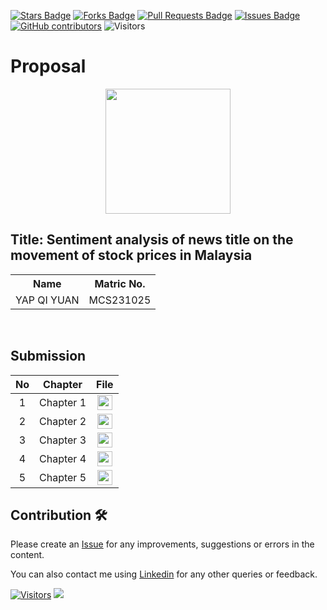<a href="https://github.com/drshahizan/research-design/stargazers"><img src="https://img.shields.io/github/stars/drshahizan/research-design" alt="Stars Badge"/></a>
<a href="https://github.com/drshahizan/research-design/network/members"><img src="https://img.shields.io/github/forks/drshahizan/research-design" alt="Forks Badge"/></a>
<a href="https://github.com/drshahizan/research-design/pulls"><img src="https://img.shields.io/github/issues-pr/drshahizan/research-design" alt="Pull Requests Badge"/></a>
<a href="https://github.com/drshahizan/research-design"><img src="https://img.shields.io/github/issues/drshahizan/research-design" alt="Issues Badge"/></a>
<a href="https://github.com/drshahizan/research-design/graphs/contributors"><img alt="GitHub contributors" src="https://img.shields.io/github/contributors/drshahizan/research-design?color=2b9348"></a>
![Visitors](https://api.visitorbadge.io/api/visitors?path=https%3A%2F%2Fgithub.com%2Fdrshahizan%2BDM&labelColor=%23d9e3f0&countColor=%23697689&style=flat)


# Proposal

<p align="center">
  <div align="center"><img src="https://avatars.githubusercontent.com/u/160567549?v=4" width="200" /></div></div>
</p>

## Title: Sentiment analysis of news title on the movement of stock prices in Malaysia

<table align="center">
  <tr>
    <th>Name</th>
    <th>Matric No.</th>
  </tr>
  <tr>
    <td>YAP QI YUAN</td>
    <td>MCS231025</td>
  </tr>

</table>
<br>


## Submission

| No  | Chapter     |                                                 File |
| :-: | ---------- | :---------------------------------------------------------------------------------------------------: |
|  1  | Chapter 1 | <a href="./Chapter1/"><img src="../../images/answer.png" width="24px" height="24px"></a> |
|  2  | Chapter 2 | <a href="./Chapter2/"><img src="../../images/answer.png" width="24px" height="24px"></a> |
|  3  | Chapter 3 | <a href="./Chapter3/"><img src="../../images/answer.png" width="24px" height="24px"></a> |
|  4  | Chapter 4 | <a href="./Chapter4/"><img src="../../images/answer.png" width="24px" height="24px"></a> |
|  5  | Chapter 5 | <a href="./Chapter5/"><img src="../../images/answer.png" width="24px" height="24px"></a> |

## Contribution 🛠️

Please create an [Issue](https://github.com/drshahizan/special-topic-data-engineering/issues) for any improvements, suggestions or errors in the content.

You can also contact me using [Linkedin](https://www.linkedin.com/in/drshahizan/) for any other queries or feedback.

[![Visitors](https://api.visitorbadge.io/api/visitors?path=https%3A%2F%2Fgithub.com%2Fdrshahizan&labelColor=%23697689&countColor=%23555555&style=plastic)](https://visitorbadge.io/status?path=https%3A%2F%2Fgithub.com%2Fdrshahizan)
![](https://hit.yhype.me/github/profile?user_id=81284918)


